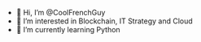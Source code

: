 - 👋 Hi, I’m @CoolFrenchGuy
- 👀 I’m interested in Blockchain, IT Strategy and Cloud
- 🌱 I’m currently learning Python


<!---
CoolFrenchGuy/CoolFrenchGuy is a ✨ special ✨ repository because its `README.md` (this file) appears on your GitHub profile.
You can click the Preview link to take a look at your changes.
--->
